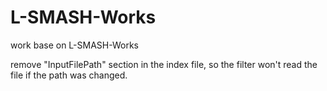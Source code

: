 # L-SMASH-Works

work base on L-SMASH-Works

remove "InputFilePath" section in the index file, so the filter won't read the file if the path was changed.
